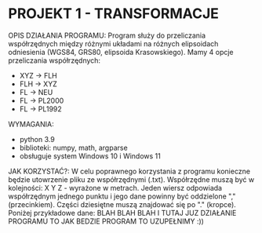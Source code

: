 # PROJEKT 1 - TRANSFORMACJE

OPIS DZIAŁANIA PROGRAMU: 
  Program służy do przeliczania współrzędnych między różnymi układami na różnych elipsoidach odniesienia 
  (WGS84, GRS80, elipsoida Krasowskiego). Mamy 4 opcje przeliczania współrzędnych:
   * XYZ -> FLH
   * FLH -> XYZ
   * FL -> NEU
   * FL -> PL2000
   * FL -> PL1992
    
WYMAGANIA:
  * python 3.9
  * biblioteki: numpy, math, argparse
  * obsługuje system Windows 10 i Windows 11

JAK KORZYSTAĆ?:
W celu poprawnego korzystania z programu konieczne będzie utowrzenie pliku ze współrzędnymi (.txt).
Współrzędne muszą być w kolejności: X Y Z - wyrażone w metrach. Jeden wiersz odpowiada współrzędnym
jednego punktu i jego dane powinny być oddzielone "," (przecinkiem). Części dziesiętne muszą znajdować się po
"." (kropce). Poniżej przykładowe dane:
BLAH BLAH BLAH
I TUTAJ JUZ DZIAŁANIE PROGRAMU TO JAK BEDZIE PROGRAM TO UZUPEŁNIMY :))
